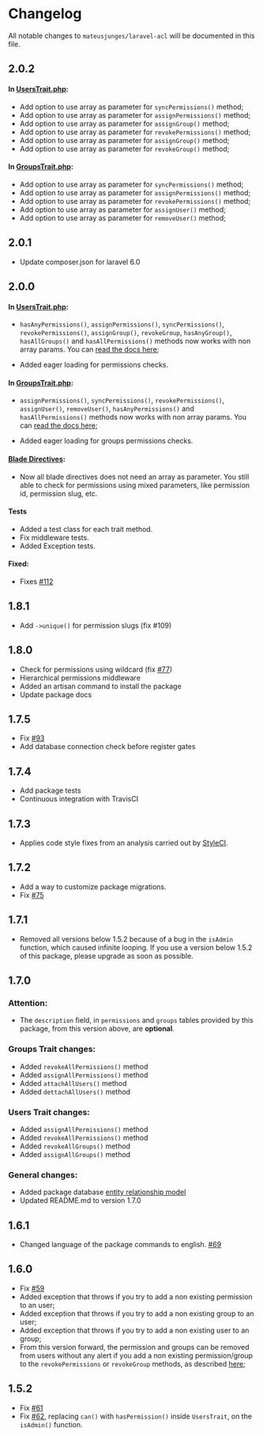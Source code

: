 # Changelog

All notable changes to `mateusjunges/laravel-acl` will be documented in this file.
## 2.0.2
#### In [UsersTrait.php](https://github.com/jungessolutions/laravel-acl/blob/master/src/Traits/UsersTrait.php):
- Add option to use array as parameter for `syncPermissions()` method;
- Add option to use array as parameter for `assignPermissions()` method;
- Add option to use array as parameter for `assignGroup()` method;
- Add option to use array as parameter for `revokePermissions()` method;
- Add option to use array as parameter for `assignGroup()` method;
- Add option to use array as parameter for `revokeGroup()` method;

#### In [GroupsTrait.php](https://github.com/mateusjunges/laravel-acl/blob/master/src/Traits/GroupsTrait.php):
- Add option to use array as parameter for `syncPermissions()` method;
- Add option to use array as parameter for `assignPermissions()` method;
- Add option to use array as parameter for `revokePermissions()` method;
- Add option to use array as parameter for `assignUser()` method;
- Add option to use array as parameter for `removeUser()` method;

## 2.0.1
- Update composer.json for laravel 6.0

## 2.0.0
#### In [UsersTrait.php](https://github.com/jungessolutions/laravel-acl/blob/master/src/Traits/UsersTrait.php):
- `hasAnyPermissions()`, `assignPermissions()`, `syncPermissions()`, `revokePermissions()`,
`assignGroup()`, `revokeGroup`, `hasAnyGroup()`, `hasAllGroups()` and `hasAllPermissions()`
methods now works with non array params. You can [read the docs here](https://github.com/jungessolutions/laravel-acl#checking-for-permissions);

- Added eager loading for permissions checks.

#### In [GroupsTrait.php](https://github.com/mateusjunges/laravel-acl/blob/master/src/Traits/GroupsTrait.php):
- `assignPermissions()`, `syncPermissions()`, `revokePermissions()`,
`assignUser()`, `removeUser()`, `hasAnyPermissions()` and `hasAllPermissions()`
methods now works with non array params. You can [read the docs here](https://github.com/jungessolutions/laravel-acl#checking-for-permissions);  

- Added eager loading for groups permissions checks.


#### [Blade Directives](https://github.com/jungessolutions/laravel-acl#using-package-custom-blade-directives):
- Now all blade directives does not need an array as parameter.
You still able to check for permissions using mixed parameters, like permission id, permission slug, etc.

#### Tests
- Added a test class for each trait method.
- Fix middleware tests.
- Added Exception tests.

#### Fixed:
- Fixes [#112](https://github.com/jungessolutions/laravel-acl/issues/112)

## 1.8.1
- Add `->unique()` for permission slugs (fix #109)

## 1.8.0
- Check for permissions using wildcard (fix [#77](https://github.com/jungessolutions/laravel-acl/issues/77))
- Hierarchical permissions middleware
- Added an artisan command to install the package
- Update package docs

## 1.7.5
- Fix [#93](https://github.com/mateusjunges/laravel-acl/issues/93)
- Add database connection check before register gates

## 1.7.4
- Add package tests
- Continuous integration with TravisCI

## 1.7.3
- Applies code style fixes from an analysis carried out by [StyleCI](https://styleci.io/).

## 1.7.2
- Add a way to customize package migrations.
- Fix [#75](https://github.com/mateusjunges/laravel-acl/issues/75)

## 1.7.1
- Removed all versions below 1.5.2 because of a bug in the `isAdmin` function, which caused infinite looping. 
If you use a version below 1.5.2 of this package, please upgrade as soon as possible.

## 1.7.0
### Attention:
- The `description` field, in `permissions` and `groups` tables provided by this package, from this version above, are **optional**.

### Groups Trait changes:
- Added `revokeAllPermissions()` method
- Added `assignAllPermissions()` method
- Added `attachAllUsers()` method
- Added `dettachAllUsers()` method

### Users Trait changes:
- Added `assignAllPermissions()` method
- Added `revokeAllPermissions()` method
- Added `revokeAllGroups()` method
- Added `assignAllGroups()` method


### General changes:
- Added package database [entity relationship model](https://github.com/mateusjunges/laravel-acl/blob/masterdocs/database-model.png)
- Updated README.md to version 1.7.0

## 1.6.1
- Changed language of the package commands to english. [#69](https://github.com/mateusjunges/laravel-acl/issues/69)

## 1.6.0
- Fix [#59](https://github.com/mateusjunges/laravel-acl/issues/59)
- Added exception that throws if you try to add a non existing permission to an user;
- Added exception that throws if you try to add a non existing group to an user;
- Added exception that throws if you try to add a non existing user to an group;
- From this version forward, the permission and groups can be removed from users without any alert 
if you add a non existing permission/group to the `revokePermissions` or `revokeGroup` methods,
 as described [here](https://github.com/mateusjunges/laravel-acl/issues/59#issuecomment-491426217);

## 1.5.2
- Fix [#61](https://github.com/mateusjunges/laravel-acl/issues/61)
- Fix [#62](https://github.com/mateusjunges/laravel-acl/issues/62), replacing `can()` with `hasPermission()` inside `UsersTrait`, on the `isAdmin()` function.
